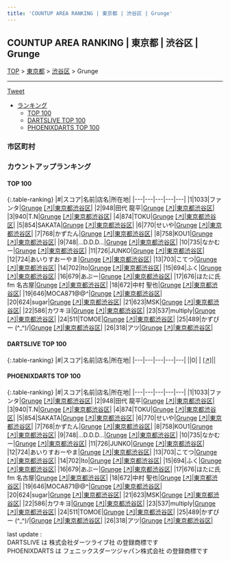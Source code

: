 ```yaml
---
title: 'COUNTUP AREA RANKING | 東京都 | 渋谷区 | Grunge'
---
```

## COUNTUP AREA RANKING | 東京都 | 渋谷区 | Grunge

[TOP](/darts/rank/) > [東京都](/darts/rank/東京都/) > [渋谷区](/darts/rank/東京都/渋谷区/) > Grunge

___

<a href="https://twitter.com/share?ref_src=twsrc%5Etfw" data-text="COUNTUP AREA RANKING | 東京都渋谷区Grunge" class="twitter-share-button" data-hashtags="DARTSLIVE,PHOENIXDARTS,darts,ダーツ" data-show-count="false">Tweet</a>

* [ランキング](#カウントアップランキング)
    * [TOP 100](#top-100)
    * [DARTSLIVE TOP 100](#dartslive-top-100)
    * [PHOENIXDARTS TOP 100](#phoenixdarts-top-100)

### 市区町村

<ul>

</ul>

### カウントアップランキング

#### TOP 100



{:.table-ranking}
|#|スコア|名前|店名|所在地|
|---|---|---|---|---|
|1|1033|<span class="rank-name-pd">ファンタ</span>|<a href="/darts/rank/shops/9856.html">Grunge</a> <a href="https://vs.phoenixdarts.com/jp/shop/shopDetailInfo/s_9856?s_seq=9856">[↗]</a>|<a href="/darts/rank/東京都/渋谷区">東京都渋谷区</a>|
|2|948|<span class="rank-name-pd">田代 龍平</span>|<a href="/darts/rank/shops/9856.html">Grunge</a> <a href="https://vs.phoenixdarts.com/jp/shop/shopDetailInfo/s_9856?s_seq=9856">[↗]</a>|<a href="/darts/rank/東京都/渋谷区">東京都渋谷区</a>|
|3|940|<span class="rank-name-pd">T.N</span>|<a href="/darts/rank/shops/9856.html">Grunge</a> <a href="https://vs.phoenixdarts.com/jp/shop/shopDetailInfo/s_9856?s_seq=9856">[↗]</a>|<a href="/darts/rank/東京都/渋谷区">東京都渋谷区</a>|
|4|874|<span class="rank-name-pd">TOKU</span>|<a href="/darts/rank/shops/9856.html">Grunge</a> <a href="https://vs.phoenixdarts.com/jp/shop/shopDetailInfo/s_9856?s_seq=9856">[↗]</a>|<a href="/darts/rank/東京都/渋谷区">東京都渋谷区</a>|
|5|854|<span class="rank-name-pd">SAKATA</span>|<a href="/darts/rank/shops/9856.html">Grunge</a> <a href="https://vs.phoenixdarts.com/jp/shop/shopDetailInfo/s_9856?s_seq=9856">[↗]</a>|<a href="/darts/rank/東京都/渋谷区">東京都渋谷区</a>|
|6|770|<span class="rank-name-pd">せいや</span>|<a href="/darts/rank/shops/9856.html">Grunge</a> <a href="https://vs.phoenixdarts.com/jp/shop/shopDetailInfo/s_9856?s_seq=9856">[↗]</a>|<a href="/darts/rank/東京都/渋谷区">東京都渋谷区</a>|
|7|768|<span class="rank-name-pd">かずたん</span>|<a href="/darts/rank/shops/9856.html">Grunge</a> <a href="https://vs.phoenixdarts.com/jp/shop/shopDetailInfo/s_9856?s_seq=9856">[↗]</a>|<a href="/darts/rank/東京都/渋谷区">東京都渋谷区</a>|
|8|758|<span class="rank-name-pd">KOU1</span>|<a href="/darts/rank/shops/9856.html">Grunge</a> <a href="https://vs.phoenixdarts.com/jp/shop/shopDetailInfo/s_9856?s_seq=9856">[↗]</a>|<a href="/darts/rank/東京都/渋谷区">東京都渋谷区</a>|
|9|748|<span class="rank-name-pd">...D.D.D...</span>|<a href="/darts/rank/shops/9856.html">Grunge</a> <a href="https://vs.phoenixdarts.com/jp/shop/shopDetailInfo/s_9856?s_seq=9856">[↗]</a>|<a href="/darts/rank/東京都/渋谷区">東京都渋谷区</a>|
|10|735|<span class="rank-name-pd">なかむー</span>|<a href="/darts/rank/shops/9856.html">Grunge</a> <a href="https://vs.phoenixdarts.com/jp/shop/shopDetailInfo/s_9856?s_seq=9856">[↗]</a>|<a href="/darts/rank/東京都/渋谷区">東京都渋谷区</a>|
|11|726|<span class="rank-name-pd">JUNKO</span>|<a href="/darts/rank/shops/9856.html">Grunge</a> <a href="https://vs.phoenixdarts.com/jp/shop/shopDetailInfo/s_9856?s_seq=9856">[↗]</a>|<a href="/darts/rank/東京都/渋谷区">東京都渋谷区</a>|
|12|724|<span class="rank-name-pd">あいりすおーやま</span>|<a href="/darts/rank/shops/9856.html">Grunge</a> <a href="https://vs.phoenixdarts.com/jp/shop/shopDetailInfo/s_9856?s_seq=9856">[↗]</a>|<a href="/darts/rank/東京都/渋谷区">東京都渋谷区</a>|
|13|703|<span class="rank-name-pd">こてつ</span>|<a href="/darts/rank/shops/9856.html">Grunge</a> <a href="https://vs.phoenixdarts.com/jp/shop/shopDetailInfo/s_9856?s_seq=9856">[↗]</a>|<a href="/darts/rank/東京都/渋谷区">東京都渋谷区</a>|
|14|702|<span class="rank-name-pd">Ito</span>|<a href="/darts/rank/shops/9856.html">Grunge</a> <a href="https://vs.phoenixdarts.com/jp/shop/shopDetailInfo/s_9856?s_seq=9856">[↗]</a>|<a href="/darts/rank/東京都/渋谷区">東京都渋谷区</a>|
|15|694|<span class="rank-name-pd">ふく</span>|<a href="/darts/rank/shops/9856.html">Grunge</a> <a href="https://vs.phoenixdarts.com/jp/shop/shopDetailInfo/s_9856?s_seq=9856">[↗]</a>|<a href="/darts/rank/東京都/渋谷区">東京都渋谷区</a>|
|16|679|<span class="rank-name-pd">あぶー</span>|<a href="/darts/rank/shops/9856.html">Grunge</a> <a href="https://vs.phoenixdarts.com/jp/shop/shopDetailInfo/s_9856?s_seq=9856">[↗]</a>|<a href="/darts/rank/東京都/渋谷区">東京都渋谷区</a>|
|17|676|<span class="rank-name-pd">ほたに氏 fm 名古屋</span>|<a href="/darts/rank/shops/9856.html">Grunge</a> <a href="https://vs.phoenixdarts.com/jp/shop/shopDetailInfo/s_9856?s_seq=9856">[↗]</a>|<a href="/darts/rank/東京都/渋谷区">東京都渋谷区</a>|
|18|672|<span class="rank-name-pd">中村 聖也</span>|<a href="/darts/rank/shops/9856.html">Grunge</a> <a href="https://vs.phoenixdarts.com/jp/shop/shopDetailInfo/s_9856?s_seq=9856">[↗]</a>|<a href="/darts/rank/東京都/渋谷区">東京都渋谷区</a>|
|19|646|<span class="rank-name-pd">MOCA871@@^</span>|<a href="/darts/rank/shops/9856.html">Grunge</a> <a href="https://vs.phoenixdarts.com/jp/shop/shopDetailInfo/s_9856?s_seq=9856">[↗]</a>|<a href="/darts/rank/東京都/渋谷区">東京都渋谷区</a>|
|20|624|<span class="rank-name-pd">sugar</span>|<a href="/darts/rank/shops/9856.html">Grunge</a> <a href="https://vs.phoenixdarts.com/jp/shop/shopDetailInfo/s_9856?s_seq=9856">[↗]</a>|<a href="/darts/rank/東京都/渋谷区">東京都渋谷区</a>|
|21|623|<span class="rank-name-pd">MSK</span>|<a href="/darts/rank/shops/9856.html">Grunge</a> <a href="https://vs.phoenixdarts.com/jp/shop/shopDetailInfo/s_9856?s_seq=9856">[↗]</a>|<a href="/darts/rank/東京都/渋谷区">東京都渋谷区</a>|
|22|586|<span class="rank-name-pd">カワキヨ</span>|<a href="/darts/rank/shops/9856.html">Grunge</a> <a href="https://vs.phoenixdarts.com/jp/shop/shopDetailInfo/s_9856?s_seq=9856">[↗]</a>|<a href="/darts/rank/東京都/渋谷区">東京都渋谷区</a>|
|23|537|<span class="rank-name-pd">multiply</span>|<a href="/darts/rank/shops/9856.html">Grunge</a> <a href="https://vs.phoenixdarts.com/jp/shop/shopDetailInfo/s_9856?s_seq=9856">[↗]</a>|<a href="/darts/rank/東京都/渋谷区">東京都渋谷区</a>|
|24|511|<span class="rank-name-pd">TOMOE</span>|<a href="/darts/rank/shops/9856.html">Grunge</a> <a href="https://vs.phoenixdarts.com/jp/shop/shopDetailInfo/s_9856?s_seq=9856">[↗]</a>|<a href="/darts/rank/東京都/渋谷区">東京都渋谷区</a>|
|25|489|<span class="rank-name-pd">かずぴー (^_^)/</span>|<a href="/darts/rank/shops/9856.html">Grunge</a> <a href="https://vs.phoenixdarts.com/jp/shop/shopDetailInfo/s_9856?s_seq=9856">[↗]</a>|<a href="/darts/rank/東京都/渋谷区">東京都渋谷区</a>|
|26|318|<span class="rank-name-pd">アツ</span>|<a href="/darts/rank/shops/9856.html">Grunge</a> <a href="https://vs.phoenixdarts.com/jp/shop/shopDetailInfo/s_9856?s_seq=9856">[↗]</a>|<a href="/darts/rank/東京都/渋谷区">東京都渋谷区</a>|


#### DARTSLIVE TOP 100



{:.table-ranking}
|#|スコア|名前|店名|所在地|
|---|---|---|---|---|
||0|<span class="rank-name-dl"> </span>|<a href="/darts/rank/shops/.html"></a> <a href="">[↗]</a>|<a href="/darts/rank//"></a>|


#### PHOENIXDARTS TOP 100



{:.table-ranking}
|#|スコア|名前|店名|所在地|
|---|---|---|---|---|
|1|1033|<span class="rank-name-pd">ファンタ</span>|<a href="/darts/rank/shops/9856.html">Grunge</a> <a href="https://vs.phoenixdarts.com/jp/shop/shopDetailInfo/s_9856?s_seq=9856">[↗]</a>|<a href="/darts/rank/東京都/渋谷区">東京都渋谷区</a>|
|2|948|<span class="rank-name-pd">田代 龍平</span>|<a href="/darts/rank/shops/9856.html">Grunge</a> <a href="https://vs.phoenixdarts.com/jp/shop/shopDetailInfo/s_9856?s_seq=9856">[↗]</a>|<a href="/darts/rank/東京都/渋谷区">東京都渋谷区</a>|
|3|940|<span class="rank-name-pd">T.N</span>|<a href="/darts/rank/shops/9856.html">Grunge</a> <a href="https://vs.phoenixdarts.com/jp/shop/shopDetailInfo/s_9856?s_seq=9856">[↗]</a>|<a href="/darts/rank/東京都/渋谷区">東京都渋谷区</a>|
|4|874|<span class="rank-name-pd">TOKU</span>|<a href="/darts/rank/shops/9856.html">Grunge</a> <a href="https://vs.phoenixdarts.com/jp/shop/shopDetailInfo/s_9856?s_seq=9856">[↗]</a>|<a href="/darts/rank/東京都/渋谷区">東京都渋谷区</a>|
|5|854|<span class="rank-name-pd">SAKATA</span>|<a href="/darts/rank/shops/9856.html">Grunge</a> <a href="https://vs.phoenixdarts.com/jp/shop/shopDetailInfo/s_9856?s_seq=9856">[↗]</a>|<a href="/darts/rank/東京都/渋谷区">東京都渋谷区</a>|
|6|770|<span class="rank-name-pd">せいや</span>|<a href="/darts/rank/shops/9856.html">Grunge</a> <a href="https://vs.phoenixdarts.com/jp/shop/shopDetailInfo/s_9856?s_seq=9856">[↗]</a>|<a href="/darts/rank/東京都/渋谷区">東京都渋谷区</a>|
|7|768|<span class="rank-name-pd">かずたん</span>|<a href="/darts/rank/shops/9856.html">Grunge</a> <a href="https://vs.phoenixdarts.com/jp/shop/shopDetailInfo/s_9856?s_seq=9856">[↗]</a>|<a href="/darts/rank/東京都/渋谷区">東京都渋谷区</a>|
|8|758|<span class="rank-name-pd">KOU1</span>|<a href="/darts/rank/shops/9856.html">Grunge</a> <a href="https://vs.phoenixdarts.com/jp/shop/shopDetailInfo/s_9856?s_seq=9856">[↗]</a>|<a href="/darts/rank/東京都/渋谷区">東京都渋谷区</a>|
|9|748|<span class="rank-name-pd">...D.D.D...</span>|<a href="/darts/rank/shops/9856.html">Grunge</a> <a href="https://vs.phoenixdarts.com/jp/shop/shopDetailInfo/s_9856?s_seq=9856">[↗]</a>|<a href="/darts/rank/東京都/渋谷区">東京都渋谷区</a>|
|10|735|<span class="rank-name-pd">なかむー</span>|<a href="/darts/rank/shops/9856.html">Grunge</a> <a href="https://vs.phoenixdarts.com/jp/shop/shopDetailInfo/s_9856?s_seq=9856">[↗]</a>|<a href="/darts/rank/東京都/渋谷区">東京都渋谷区</a>|
|11|726|<span class="rank-name-pd">JUNKO</span>|<a href="/darts/rank/shops/9856.html">Grunge</a> <a href="https://vs.phoenixdarts.com/jp/shop/shopDetailInfo/s_9856?s_seq=9856">[↗]</a>|<a href="/darts/rank/東京都/渋谷区">東京都渋谷区</a>|
|12|724|<span class="rank-name-pd">あいりすおーやま</span>|<a href="/darts/rank/shops/9856.html">Grunge</a> <a href="https://vs.phoenixdarts.com/jp/shop/shopDetailInfo/s_9856?s_seq=9856">[↗]</a>|<a href="/darts/rank/東京都/渋谷区">東京都渋谷区</a>|
|13|703|<span class="rank-name-pd">こてつ</span>|<a href="/darts/rank/shops/9856.html">Grunge</a> <a href="https://vs.phoenixdarts.com/jp/shop/shopDetailInfo/s_9856?s_seq=9856">[↗]</a>|<a href="/darts/rank/東京都/渋谷区">東京都渋谷区</a>|
|14|702|<span class="rank-name-pd">Ito</span>|<a href="/darts/rank/shops/9856.html">Grunge</a> <a href="https://vs.phoenixdarts.com/jp/shop/shopDetailInfo/s_9856?s_seq=9856">[↗]</a>|<a href="/darts/rank/東京都/渋谷区">東京都渋谷区</a>|
|15|694|<span class="rank-name-pd">ふく</span>|<a href="/darts/rank/shops/9856.html">Grunge</a> <a href="https://vs.phoenixdarts.com/jp/shop/shopDetailInfo/s_9856?s_seq=9856">[↗]</a>|<a href="/darts/rank/東京都/渋谷区">東京都渋谷区</a>|
|16|679|<span class="rank-name-pd">あぶー</span>|<a href="/darts/rank/shops/9856.html">Grunge</a> <a href="https://vs.phoenixdarts.com/jp/shop/shopDetailInfo/s_9856?s_seq=9856">[↗]</a>|<a href="/darts/rank/東京都/渋谷区">東京都渋谷区</a>|
|17|676|<span class="rank-name-pd">ほたに氏 fm 名古屋</span>|<a href="/darts/rank/shops/9856.html">Grunge</a> <a href="https://vs.phoenixdarts.com/jp/shop/shopDetailInfo/s_9856?s_seq=9856">[↗]</a>|<a href="/darts/rank/東京都/渋谷区">東京都渋谷区</a>|
|18|672|<span class="rank-name-pd">中村 聖也</span>|<a href="/darts/rank/shops/9856.html">Grunge</a> <a href="https://vs.phoenixdarts.com/jp/shop/shopDetailInfo/s_9856?s_seq=9856">[↗]</a>|<a href="/darts/rank/東京都/渋谷区">東京都渋谷区</a>|
|19|646|<span class="rank-name-pd">MOCA871@@^</span>|<a href="/darts/rank/shops/9856.html">Grunge</a> <a href="https://vs.phoenixdarts.com/jp/shop/shopDetailInfo/s_9856?s_seq=9856">[↗]</a>|<a href="/darts/rank/東京都/渋谷区">東京都渋谷区</a>|
|20|624|<span class="rank-name-pd">sugar</span>|<a href="/darts/rank/shops/9856.html">Grunge</a> <a href="https://vs.phoenixdarts.com/jp/shop/shopDetailInfo/s_9856?s_seq=9856">[↗]</a>|<a href="/darts/rank/東京都/渋谷区">東京都渋谷区</a>|
|21|623|<span class="rank-name-pd">MSK</span>|<a href="/darts/rank/shops/9856.html">Grunge</a> <a href="https://vs.phoenixdarts.com/jp/shop/shopDetailInfo/s_9856?s_seq=9856">[↗]</a>|<a href="/darts/rank/東京都/渋谷区">東京都渋谷区</a>|
|22|586|<span class="rank-name-pd">カワキヨ</span>|<a href="/darts/rank/shops/9856.html">Grunge</a> <a href="https://vs.phoenixdarts.com/jp/shop/shopDetailInfo/s_9856?s_seq=9856">[↗]</a>|<a href="/darts/rank/東京都/渋谷区">東京都渋谷区</a>|
|23|537|<span class="rank-name-pd">multiply</span>|<a href="/darts/rank/shops/9856.html">Grunge</a> <a href="https://vs.phoenixdarts.com/jp/shop/shopDetailInfo/s_9856?s_seq=9856">[↗]</a>|<a href="/darts/rank/東京都/渋谷区">東京都渋谷区</a>|
|24|511|<span class="rank-name-pd">TOMOE</span>|<a href="/darts/rank/shops/9856.html">Grunge</a> <a href="https://vs.phoenixdarts.com/jp/shop/shopDetailInfo/s_9856?s_seq=9856">[↗]</a>|<a href="/darts/rank/東京都/渋谷区">東京都渋谷区</a>|
|25|489|<span class="rank-name-pd">かずぴー (^_^)/</span>|<a href="/darts/rank/shops/9856.html">Grunge</a> <a href="https://vs.phoenixdarts.com/jp/shop/shopDetailInfo/s_9856?s_seq=9856">[↗]</a>|<a href="/darts/rank/東京都/渋谷区">東京都渋谷区</a>|
|26|318|<span class="rank-name-pd">アツ</span>|<a href="/darts/rank/shops/9856.html">Grunge</a> <a href="https://vs.phoenixdarts.com/jp/shop/shopDetailInfo/s_9856?s_seq=9856">[↗]</a>|<a href="/darts/rank/東京都/渋谷区">東京都渋谷区</a>|


<div class="footer border-top border-gray-light mt-5 pt-3 text-right text-gray">
    last update : <span style="font-weight: italic" id="foot_last_modified"></span><br />
    DARTSLIVE は 株式会社ダーツライブ社 の登録商標です<br />
    PHOENIXDARTS は フェニックスダーツジャパン株式会社 の登録商標です<br />
</div>

<script src="https://cdnjs.cloudflare.com/ajax/libs/jquery.tablesorter/2.31.3/js/jquery.tablesorter.min.js" integrity="sha512-qzgd5cYSZcosqpzpn7zF2ZId8f/8CHmFKZ8j7mU4OUXTNRd5g+ZHBPsgKEwoqxCtdQvExE5LprwwPAgoicguNg==" crossorigin="anonymous" referrerpolicy="no-referrer"></script>
<link rel="stylesheet" href="https://cdnjs.cloudflare.com/ajax/libs/jquery.tablesorter/2.31.3/css/theme.default.min.css" integrity="sha512-wghhOJkjQX0Lh3NSWvNKeZ0ZpNn+SPVXX1Qyc9OCaogADktxrBiBdKGDoqVUOyhStvMBmJQ8ZdMHiR3wuEq8+w==" crossorigin="anonymous" referrerpolicy="no-referrer" />
<script>
$(function() {
    $(".table-ranking").tablesorter({sortList:[[0, 0]]});
    $("#foot_last_modified").text(formatDate(new Date(document.lastModified), 'yyyy-MM-dd HH:mm:ss'));
});
</script>

<script async src="https://platform.twitter.com/widgets.js" charset="utf-8"></script>